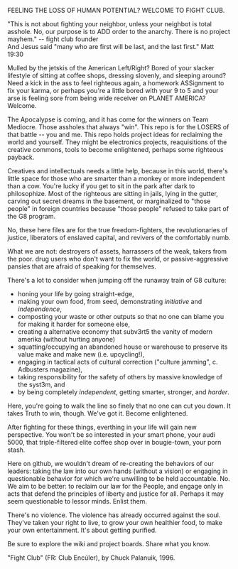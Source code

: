 FEELING THE LOSS OF HUMAN POTENTIAL?  WELCOME TO FIGHT CLUB.

"This is not about fighting your neighbor, unless your neighbot is total asshole.  No, our purpose is to ADD order to the anarchy.  There is no project mayhem." -- fight club founder<br>
And Jesus said "many who are first will be last, and the last first." Matt 19:30

Mulled by the jetskis of the American Left/Right?  Bored of your slacker lifestyle of sitting at coffee shops, dressing slovenly, and sleeping around?  Need a kick in the ass to feel righteous again, a homework ASSignment to fix your karma, or perhaps you're a little bored with your 9 to 5 and your arse is feeling sore from being wide receiver on PLANET AMERICA?  Welcome.

The Apocalypse is coming, and it has come for the winners on Team Mediocre.  Those assholes that always "win".  This repo is for the LOSERS of that battle -- you and me.  This repo holds project ideas for reclaiming the world and yourself.  They might be electronics projects, reaquisitions of the creative commons, tools to become enlightened, perhaps some righteous payback.

Creatives and intellectuals needs a little help, because in this world, there's little space for those who are smarter than a monkey or more independent than a cow.  You're lucky if you get to sit in the park after dark to philosophize.  Most of the righteous are sitting in jails, lying in the gutter, carving out secret dreams in the basement, or marginalized to "those people" in foreign countries because "those people" refused to take part of the G8 program.

No, these here files are for the true freedom-fighters, the revolutionaries of justice, liberators of enslaved capital, and revivers of the comfortably numb.  

What we are not:  destroyers of assets, harrassers of the weak, takers from the poor. drug users who don't want to fix the world, or passive-aggressive pansies that are afraid of speaking for themselves.

There's a lot to consider when jumping off the runaway train of G8 culture:

* honing your life by going straight-edge, 
* making your own food, from seed, demonstrating *initiative* and *independence*,
* composting your waste or other outputs so that no one can blame you for making it harder for someone else,
* creating a alternative economy that subv3rt5 the vanity of modern amerika (without hurting anyone)
* squatting/occupying an abandoned house or warehouse to preserve its value make and make new (i.e. upcycling!),
* engaging in tactical acts of cultural correction ("culture jamming", c. Adbusters magazine),
* taking responsibility for the safety of others by massive knowledge of the syst3m, and
* by being completely *independent*, getting smarter, stronger, and *harder*.

Here, you're going to walk the line so finely that no one can cut you down. It takes Truth to win, though.  We've got it.  Become enlightened.

After fighting for these things, everthing in your life will gain new perspective.  You won't be so interested in your smart phone, your audi 5000, that triple-filtered elite coffee shop over in bougie-town, your porn stash.

Here on github, we wouldn't dream of re-creating the behaviors of our leaders:  taking the law into our own hands (without a vision) or engaging in questionable behavior for which we're unwilling to be held accountable.  No.  We aim to be better: to reclaim our law for the People, and engage only in acts that defend the principles of liberty and justice for all.  Perhaps it may seem questionable to lessor minds.  Enlist them.

There's no violence. The violence has already occurred against the soul.  They've taken your right to live, to grow your own healthier food, to make your own entertainment.   It's about getting purified.  

Be sure to explore the wiki and project boards.  Share what you know.

"Fight Club" (FR: Club Encúler), by Chuck Palanuik, 1996.


